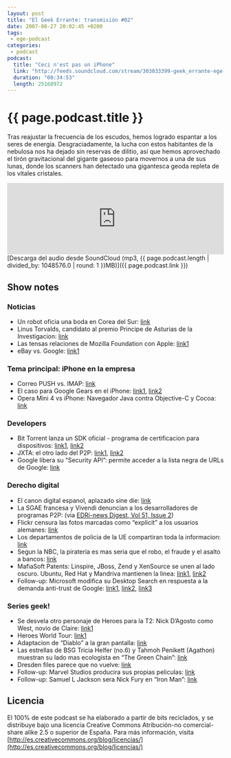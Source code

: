 ```yaml
---
layout: post
title: "El Geek Errante: transmisión #02"
date: 2007-06-27 20:02:45 +0200
tags:
 - ege-podcast
categories:
 - podcast
podcast:
  title: "Ceci n'est pas un iPhone"
  link: "http://feeds.soundcloud.com/stream/303033399-geek_errante-ege-podcast-ep02.mp3"
  duration: "00:34:53"
  length: 25160972
---
```


# {{ page.podcast.title }}
Tras reajustar la frecuencia de los escudos, hemos logrado espantar a los seres de energía. Desgraciadamente, la lucha con estos habitantes de la nebulosa nos ha dejado sin reservas de dilitio, así que hemos aprovechado el tirón gravitacional del gigante gaseoso para movernos a una de sus lunas, donde los scanners han detectado una gigantesca geoda repleta de los vitales cristales.

<iframe width="100%" height="166" scrolling="no" frameborder="no" src="https://w.soundcloud.com/player/?url=https%3A//api.soundcloud.com/tracks/303033399&amp;color=ff5500&amp;auto_play=false&amp;hide_related=false&amp;show_comments=true&amp;show_user=true&amp;show_reposts=false"></iframe>
[Descarga del audio desde SoundCloud (mp3, {{ page.podcast.length | divided_by: 1048576.0 | round: 1 }}MB)]({{ page.podcast.link }})

## Show notes

### Noticias
- Un robot oficia una boda en Corea del Sur: [link](https://www.engadget.com/2007/06/17/robot-to-be-master-of-ceremonies-at-south-korean-wedding/)
- Linus Torvalds, candidato al premio Principe de Asturias de la Investigacion: [link](http://tecnologia.elpais.com/tecnologia/2007/06/18/actualidad/1182155282_850215.html)
- Las tensas relaciones de Mozilla Foundation con Apple: [link1](http://web.archive.org/web/20070711090455/http://news.yahoo.com/s/pcworld/20070619/tc_pcworld/133087)
- eBay vs. Google: [link1](http://web.archive.org/web/20070620100922/http://news.yahoo.com/s/ap/20070615/ap_on_hi_te/ebay_google)

### Tema principal: iPhone en la empresa
- Correo PUSH vs. IMAP: [link](http://web.archive.org/web/20071114081920/http://rollerweblogger.org/roller/entry/iphone_vs_ms_exchange)
- El caso para Google Gears en el iPhone: [link1](http://gesturelab.com/?p=82), [link2](http://web.archive.org/web/20070617215859/http://code.google.com/p/google-gears/wiki/GoogleGearsForSafariWebKit)
- Opera Mini 4 vs iPhone: Navegador Java contra Objective-C y Cocoa: [link](http://tecnologia.elpais.com/tecnologia/2007/06/22/actualidad/1182502861_850215.html)

### Developers
- Bit Torrent lanza un SDK oficial - programa de certificacion para dispositivos: [link1](http://web.archive.org/web/20071104163138/http://www.howforge.com/flexible-bittorrent-client-for-embedded-devices), [link2](https://www.engadget.com/2007/05/21/qnap-ts-100-nas-handles-bittorrent-downloads-media-server-dutie/)
- JXTA: el otro lado del P2P: [link1](http://web.archive.org/web/20071126200416/https://jxta.dev.java.net/), [link2](https://en.wikipedia.org/wiki/JXTA)
- Google libera su “Security API”: permite acceder a la lista negra de URLs de Google: [link](http://web.archive.org/web/20070711062650/http://news.yahoo.com/s/pcworld/20070619/tc_pcworld/133069)

### Derecho digital
- El canon digital espanol, aplazado sine die: [link](http://tecnologia.elpais.com/tecnologia/2007/06/19/actualidad/1182241685_850215.html)
- La SGAE francesa y Vivendi denuncian a los desarrolladores de programas P2P: (via [EDRi-news Digest, Vol 51, Issue 2](http://web.archive.org/web/20071110023042/http://www.edri.org/edrigram/number5.20))
- Flickr censura las fotos marcadas como “explicit” a los usuarios alemanes: [link](http://web.archive.org/web/20070718214401/http://www.centernetworks.com/german-view-on-the-flickr-censorship-issue)
- Los departamentos de policia de la UE compartiran toda la informacion: [link](http://www.theregister.co.uk/2007/06/15/eu_police_data_sharing/)
- Segun la NBC, la pirateria es mas seria que el robo, el fraude y el asalto a bancos: [link](http://arstechnica.com/tech-policy/2007/06/copyright-coalition-piracy-more-serious-than-burglary-fraud-bank-robbery/)
- MafiaSoft Patents: Linspire, JBoss, Zend y XenSource se unen al lado oscuro. Ubuntu, Red Hat y Mandriva mantienen la linea: [link1](http://web.archive.org/web/20070710181748/http://news.yahoo.com/s/cmp/20070620/tc_cmp/199905544), [link2](http://web.archive.org/web/20070913020211/http://blog.mandriva.com/2007/06/19/we-will-not-go-to-canossa/)
- Follow-up: Microsoft modifica su Desktop Search en respuesta a la demanda anti-trust de Google: [link1](http://web.archive.org/web/20070630193828/http://news.yahoo.com/s/ap/20070620/ap_on_hi_te/microsoft_google), [link2](https://www.engadget.com/2007/06/18/microsoft-calls-google-out-on-windows-search-integration-claim/), [link3](http://web.archive.org/web/20070630193828/http://news.yahoo.com/s/ap/20070620/ap_on_hi_te/microsoft_google)

### Series geek!
- Se desvela otro personaje de Heroes para la T2: Nick D’Agosto como West, novio de Claire: [link1](http://www.sliceofscifi.com/2007/06/18/heroes-casting-news/)
- Heroes World Tour: [link1](http://www.sliceofscifi.com/2007/06/22/greg-grunberg-talks-heroes/)
- Adaptacion de “Diablo” a la gran pantalla: [link](http://web.archive.org/web/20071120034029/http://www.filmwad.com/-i-diablo-i-movie-on-the-way-2986-p.html)
- Las estrellas de BSG Tricia Helfer (no.6) y Tahmoh Penikett (Agathon) muestran su lado mas ecologista en “The Green Chain”: [link](http://www.sliceofscifi.com/2007/06/20/battlestars-go-green-in-new-environmental-film/)
- Dresden files parece que no vuelve: [link](http://www.sliceofscifi.com/2007/06/19/harry-d-may-need-some-extra-magic/)
- Follow-up: Marvel Studios producira sus propias peliculas: [link](https://news.slashdot.org/story/07/06/18/1443239/marvel-studios-to-produce-its-own-movies)
- Follow-up: Samuel L Jackson sera Nick Fury en “Iron Man”: [link](https://www.comicbookmovie.com/iron_man/samuel-l-jackson-is-nick-fury-a3690)

## Licencia
El 100% de este podcast se ha elaborado a partir de bits reciclados, y se distribuye bajo una licencia Creative Commons Atribución-no comercial-share alike 2.5 o superior de España. Para más información, visita [http://es.creativecommons.org/blog/licencias/](http://es.creativecommons.org/blog/licencias/)

